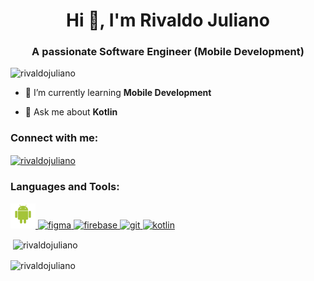 <h1 align="center">Hi 👋, I'm Rivaldo Juliano</h1>
<h3 align="center">A passionate Software Engineer (Mobile Development)</h3>

<p align="left"> <img src="https://komarev.com/ghpvc/?username=rivaldojuliano&label=Profile%20views&color=0e75b6&style=flat" alt="rivaldojuliano" /> </p>

- 🌱 I’m currently learning **Mobile Development**

- 💬 Ask me about **Kotlin**

<h3 align="left">Connect with me:</h3>
<p align="left">
<a href="https://instagram.com/rivaldojuliano" target="blank"><img align="center" src="https://raw.githubusercontent.com/rahuldkjain/github-profile-readme-generator/master/src/images/icons/Social/instagram.svg" alt="rivaldojuliano" height="30" width="40" /></a>
</p>

<h3 align="left">Languages and Tools:</h3>
<p align="left"> <a href="https://developer.android.com" target="_blank" rel="noreferrer"> <img src="https://raw.githubusercontent.com/devicons/devicon/master/icons/android/android-original-wordmark.svg" alt="android" width="40" height="40"/> </a> <a href="https://www.figma.com/" target="_blank" rel="noreferrer"> <img src="https://www.vectorlogo.zone/logos/figma/figma-icon.svg" alt="figma" width="40" height="40"/> </a> <a href="https://firebase.google.com/" target="_blank" rel="noreferrer"> <img src="https://www.vectorlogo.zone/logos/firebase/firebase-icon.svg" alt="firebase" width="40" height="40"/> </a> <a href="https://git-scm.com/" target="_blank" rel="noreferrer"> <img src="https://www.vectorlogo.zone/logos/git-scm/git-scm-icon.svg" alt="git" width="40" height="40"/> </a> <a href="https://kotlinlang.org" target="_blank" rel="noreferrer"> <img src="https://www.vectorlogo.zone/logos/kotlinlang/kotlinlang-icon.svg" alt="kotlin" width="40" height="40"/> </a> </p>

<p>&nbsp;<img align="center" src="https://github-readme-stats.vercel.app/api?username=rivaldojuliano&show_icons=true&locale=en" alt="rivaldojuliano" /></p>

<p><img align="center" src="https://github-readme-stats.vercel.app/api/top-langs?username=rivaldojuliano&show_icons=true&locale=en&layout=compact" alt="rivaldojuliano" /></p>
